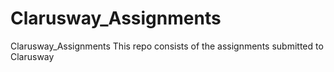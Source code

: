 # Clarusway_Assignments
Clarusway_Assignments
This repo consists of the assignments submitted to Clarusway
